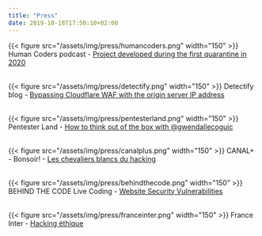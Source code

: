 ```yaml
---
title: "Press"
date: 2019-10-18T17:50:10+02:00
---
```


{{< figure src="/assets/img/press/humancoders.png" width="150" >}}
Human Coders podcast - [Project developed during the first quarantine in 2020](https://youtu.be/SKT2201hzEc?autoplay=1&feature=shared&t=1736)
<br/><br/>

{{< figure src="/assets/img/press/detectify.png" width="150" >}}
Detectify blog - [Bypassing Cloudflare WAF with the origin server IP address](https://blog.detectify.com/2019/07/31/bypassing-cloudflare-waf-with-the-origin-server-ip-address/)
<br/><br/>

{{< figure src="/assets/img/press/pentesterland.png" width="150" >}}
Pentester Land - [How to think out of the box with @gwendallecoguic](https://pentester.land/ama/2019/04/18/thinking-out-of-the-box-with-gwendallecoguic.html)
<br/><br/>

{{< figure src="/assets/img/press/canalplus.png" width="150" >}}
CANAL+ - Bonsoir! - [Les chevaliers blancs du hacking](https://www.youtube.com/watch?v=Y499LnLsifc)
<br/><br/>

{{< figure src="/assets/img/press/behindthecode.png" width="150" >}}
BEHIND THE CODE Live Coding - [Website Security Vulnerabilities](https://www.youtube.com/watch?v=aIiW1nJeXqE)
<br/><br/>

{{< figure src="/assets/img/press/franceinter.png" width="150" >}}
France Inter - [Hacking éthique](https://www.youtube.com/watch?v=hva8QP0zlEA)
